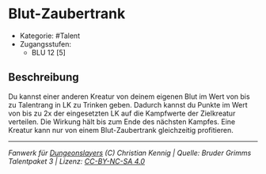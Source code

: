 <!---
Dies ist ein Fanwerk für DUNGEONSLAYERS (C) von Christian Kennig

Quellen:      [Bruder Grimms Talentpaket 3](https://www.f-space.de/ds4/downloads.html)
              [Talentbeschreibungen](https://www.f-space.de/ds4/tools-talentcards.html)
License:      [CC-BY-NC-SA 4.0](https://creativecommons.org/licenses/by-nc-sa/4.0/deed.de)
Richtlinien:  [Fanwerkrichtlinien](https://www.dungeonslayers.net/fanwerk-richtlinien/)
Autor:        Zauberlehrling
-->

  
# Blut-Zaubertrank  
- Kategorie: #Talent  
- Zugangsstufen:  
  - BLU 12 [5]  

## Beschreibung  
Du kannst einer anderen Kreatur von deinem eigenen Blut im Wert von bis zu Talentrang in LK zu Trinken geben. Dadurch kannst du Punkte im Wert von bis zu 2x der eingesetzten LK auf die Kampfwerte der Zielkreatur verteilen. Die Wirkung hält bis zum Ende des nächsten Kampfes. Eine Kreatur kann nur von einem Blut-Zaubertrank gleichzeitig profitieren.


___  
*Fanwerk für [Dungeonslayers](https://www.dungeonslayers.net/) (C) Christian Kennig | Quelle: Bruder Grimms Talentpaket 3 | Lizenz: [CC-BY-NC-SA 4.0](https://creativecommons.org/licenses/by-nc-sa/4.0/deed.de)*  